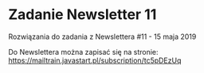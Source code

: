 # Zadanie Newsletter 11

Rozwiązania do zadania z Newslettera #11 - 15 maja 2019

Do Newslettera można zapisać się na stronie: https://mailtrain.javastart.pl/subscription/tc5pDEzUq
